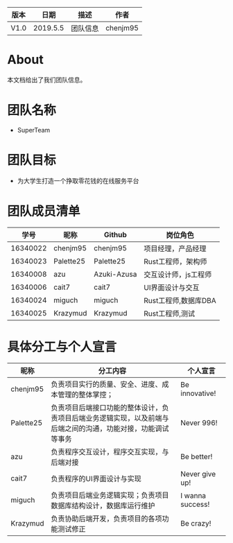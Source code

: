 | 版本 | 日期      | 描述 | 作者   |
| ---- | --------- | ---- | ------ |
| V1.0 | 2019.5.5 | 团队信息 | chenjm95 |

# About
本文档给出了我们团队信息。

# 团队名称
* SuperTeam
# 团队目标
* 为大学生打造一个挣取零花钱的在线服务平台
# 团队成员清单

| 学号     | 昵称      | Github      | 岗位角色             |
| -------- | --------- | ----------- | -------------------- |
| 16340022 | chenjm95  | chenjm95    | 项目经理，产品经理   |
| 16340023 | Palette25 | Palette25   | Rust工程师，架构师   |
| 16340008 | azu       | Azuki-Azusa | 交互设计师，js工程师 |
| 16340006 | cait7     | cait7       | UI界面设计与交互     |
| 16340024 | miguch    | miguch      | Rust工程师,数据库DBA |
| 16340025 | Krazymud  | Krazymud    | Rust工程师,测试      |

# 具体分工与个人宣言
| 昵称      | 分工内容                                                                                                     | 个人宣言  |
| --------- | ------------------------------------------------------------------------------------------------------------ | --------- |
| chenjm95  | 负责项目实行的质量、安全、进度、成本管理的整体掌控；                                                         | Be innovative! |
| Palette25 | 负责项目后端接口功能的整体设计，负责项目后端业务逻辑实现，以及前端与后端之间的沟通，功能对接，功能调试等事务 | Never 996! |
| azu       | 负责程序交互设计，程序交互实现，与后端对接                                                                   | Be better! |
| cait7     | 负责程序的UI界面设计与实现                                                                                   | Never give up! |
| miguch    | 负责项目后端业务逻辑实现；负责项目数据库结构设计，数据库运行维护                                             |I wanna success!  |
|   Krazymud        |           负责协助后端开发，负责项目的各项功能测试修正    |   Be crazy!    |
